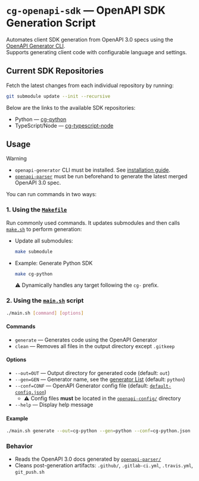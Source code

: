 # `cg-openapi-sdk` — OpenAPI SDK Generation Script

Automates client SDK generation from OpenAPI 3.0 specs using the [OpenAPI Generator CLI](https://openapi-generator.tech/).<br>
Supports generating client code with configurable language and settings.

## Current SDK Repositories

Fetch the latest changes from each individual repository by running:

```bash
git submodule update --init --recursive
```

Below are the links to the available SDK repositories:
- Python — [cg-python](https://github.com/eesuhn/cg-python)
- TypeScript/Node — [cg-typescript-node](https://github.com/eesuhn/cg-typescript-node)

## Usage

> [!WARNING]
> - `openapi-generator` CLI must be installed. See [installation guide](https://openapi-generator.tech/docs/installation).
> - [`openapi-parser`](./openapi-parser/README.md) must be run beforehand to generate the latest merged OpenAPI 3.0 spec.

You can run commands in two ways:

### 1. Using the [`Makefile`](./Makefile)

Run commonly used commands. It updates submodules and then calls [`make.sh`](./make.sh) to perform generation:

- Update all submodules:

    ```bash
    make submodule
    ```

- Example: Generate Python SDK

    ```bash
    make cg-python
    ```

    ⚠️ Dynamically handles any target following the `cg-` prefix.

### 2. Using the [`main.sh`](./main.sh) script

```bash
./main.sh [command] [options]
```

#### Commands

- `generate` — Generates code using the OpenAPI Generator
- `clean` — Removes all files in the output directory except `.gitkeep`

#### Options

- `--out=OUT` — Output directory for generated code (default: `out`)
- `--gen=GEN` — Generator name, see the [generator List](https://openapi-generator.tech/docs/generators) (default: `python`)
- `--conf=CONF` — OpenAPI Generator config file (default: [`default-config.json`](./openapi-config/default-config.json))
    - ⚠️ Config files **must** be located in the [`openapi-config/`](./openapi-config/) directory
- `--help` — Display help message

#### Example

```bash
./main.sh generate --out=cg-python --gen=python --conf=cg-python.json
```

### Behavior

- Reads the OpenAPI 3.0 docs generated by [`openapi-parser/`](./openapi-parser/README.md)
- Cleans post-generation artifacts: `.github/`, `.gitlab-ci.yml`, `.travis.yml`, `git_push.sh`
